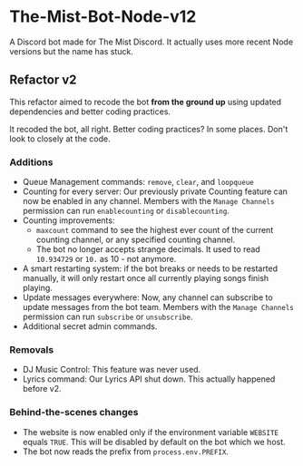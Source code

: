 # The-Mist-Bot-Node-v12
A Discord bot made for The Mist Discord. It actually uses more recent Node versions but the name has stuck.
## Refactor v2
This refactor aimed to recode the bot **from the ground up** using updated dependencies and better coding practices. 

It recoded the bot, all right. Better coding practices? In some places. Don't look to closely at the code. 

### Additions
- Queue Management commands: `remove`, `clear`, and `loopqueue`
- Counting for every server: Our previously private Counting feature can now be enabled in any channel. 
Members with the `Manage Channels` permission can run `enablecounting` or `disablecounting`.
- Counting improvements: 
    - `maxcount` command to see the highest ever count of the current counting channel, or any specified counting channel.
    - The bot no longer accepts strange decimals. It used to read `10.934729` or `10.` as 10 - not anymore.
- A smart restarting system: if the bot breaks or needs to be restarted manually, it will only restart once all currently playing songs finish playing.
- Update messages everywhere: Now, any channel can subscribe to update messages from the bot team. 
Members with the `Manage Channels` permission can run `subscribe` or `unsubscribe`.
- Additional secret admin commands.
### Removals
- DJ Music Control: This feature was never used.
- Lyrics command: Our Lyrics API shut down. This actually happened before v2.
### Behind-the-scenes changes
- The website is now enabled only if the environment variable `WEBSITE` equals `TRUE`. This will be disabled by default on the bot which we host.
- The bot now reads the prefix from `process.env.PREFIX`. 
